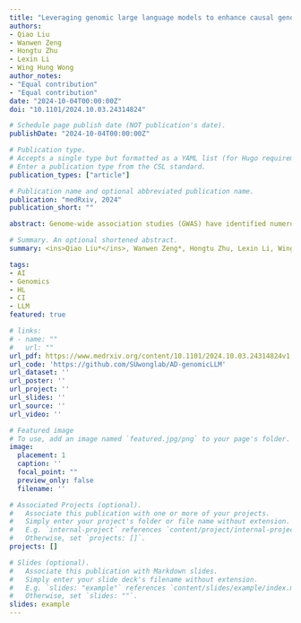 ```yaml
---
title: "Leveraging genomic large language models to enhance causal genotype-brain-clinical pathways in Alzheimer's disease"
authors:
- Qiao Liu
- Wanwen Zeng
- Hongtu Zhu
- Lexin Li
- Wing Hung Wong
author_notes:
- "Equal contribution"
- "Equal contribution"
date: "2024-10-04T00:00:00Z"
doi: "10.1101/2024.10.03.24314824"

# Schedule page publish date (NOT publication's date).
publishDate: "2024-10-04T00:00:00Z"

# Publication type.
# Accepts a single type but formatted as a YAML list (for Hugo requirements).
# Enter a publication type from the CSL standard.
publication_types: ["article"]

# Publication name and optional abbreviated publication name.
publication: "medRxiv, 2024"
publication_short: ""

abstract: Genome-wide association studies (GWAS) have identified numerous genetic variants associated with Alzheimer's disease (AD) phenotypes. However, how these variants contribute to the etiology of AD remains largely elusive. Recent advances in genomic large language models (LLMs) have revolutionized regulatory genomic prediction tasks, offering new opportunities to interpret the genetic variation observed in personal genome. In this study, we propose epiBrainLLM, a novel computational framework that leverages genomic LLM to enhance our understanding of the causal pathways from genotypes to brain measures to AD-related clinical phenotypes. Our framework will first convert the personal DNA sequence into a diverse set of genomic and epigenomic features using a pretrained genomic LLM and then use these features to further predict phenotypes. Across various experimental settings, our results demonstrate that incorporating pretrained genomic LLMs significantly improves association analysis compared to using genotype information alone. We conclude that our proposed framework provides a novel perspective for understanding the regulatory mechanisms underlying the AD disease etiology, potentially offering insights into complex disease mechanisms beyond AD.

# Summary. An optional shortened abstract.
summary: <ins>Qiao Liu*</ins>, Wanwen Zeng*, Hongtu Zhu, Lexin Li, Wing Hung Wong. medRxiv, 2024.

tags:
- AI
- Genomics
- HL
- CI
- LLM
featured: true

# links:
# - name: ""
#   url: ""
url_pdf: https://www.medrxiv.org/content/10.1101/2024.10.03.24314824v1.full.pdf
url_code: 'https://github.com/SUwonglab/AD-genomicLLM'
url_dataset: ''
url_poster: ''
url_project: ''
url_slides: ''
url_source: ''
url_video: ''

# Featured image
# To use, add an image named `featured.jpg/png` to your page's folder. 
image:
  placement: 1
  caption: ''
  focal_point: ""
  preview_only: false
  filename: ''

# Associated Projects (optional).
#   Associate this publication with one or more of your projects.
#   Simply enter your project's folder or file name without extension.
#   E.g. `internal-project` references `content/project/internal-project/index.md`.
#   Otherwise, set `projects: []`.
projects: []

# Slides (optional).
#   Associate this publication with Markdown slides.
#   Simply enter your slide deck's filename without extension.
#   E.g. `slides: "example"` references `content/slides/example/index.md`.
#   Otherwise, set `slides: ""`.
slides: example
---
```


<!-- {{% callout note %}}
Click the *Cite* button above to demo the feature to enable visitors to import publication metadata into their reference management software.
{{% /callout %}} -->

<!-- {{% callout note %}}
Create your slides in Markdown - click the *Slides* button to check out the example.
{{% /callout %}} -->

<!-- Add the publication's **full text** or **supplementary notes** here. You can use rich formatting such as including [code, math, and images](https://docs.hugoblox.com/content/writing-markdown-latex/). -->
